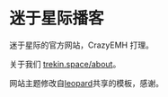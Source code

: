 # 迷于星际播客

迷于星际的官方网站，CrazyEMH 打理。

关于我们 [trekin.space/about](http://trekin.space/about)。

网站主题修改自[leopard](http://baixin.io)共享的模板，感谢。

